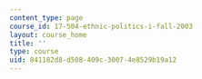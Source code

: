 ```yaml
---
content_type: page
course_id: 17-504-ethnic-politics-i-fall-2003
layout: course_home
title: ''
type: course
uid: 841182d8-d508-409c-3007-4e8529b19a12
---
```

